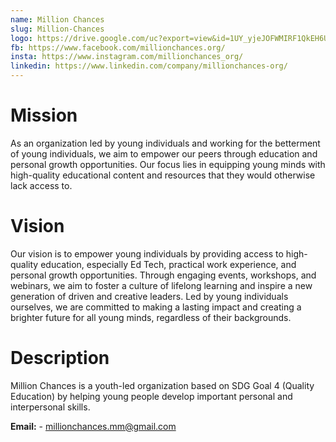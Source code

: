 ```yaml
---
name: Million Chances
slug: Million-Chances
logo: https://drive.google.com/uc?export=view&id=1UY_yjeJOFWMIRF1QkEH6UIBox9DU78KC
fb: https://www.facebook.com/millionchances.org/
insta: https://www.instagram.com/millionchances_org/
linkedin: https://www.linkedin.com/company/millionchances-org/
---
```


# Mission

As an organization led by young individuals and working for the betterment of young individuals, we aim to empower our peers through education and personal growth opportunities. Our focus lies in equipping young minds with high-quality educational content and resources that they would otherwise lack access to.

# Vision

Our vision is to empower young individuals by providing access to high-quality education, especially Ed Tech, practical work experience, and personal growth opportunities. Through engaging events, workshops, and webinars, we aim to foster a culture of lifelong learning and inspire a new generation of driven and creative leaders. Led by young individuals ourselves, we are committed to making a lasting impact and creating a brighter future for all young minds, regardless of their backgrounds.

# Description

Million Chances is a youth-led organization based on SDG Goal 4 (Quality Education) by helping young people develop important personal and interpersonal skills.

**Email:** - millionchances.mm@gmail.com
